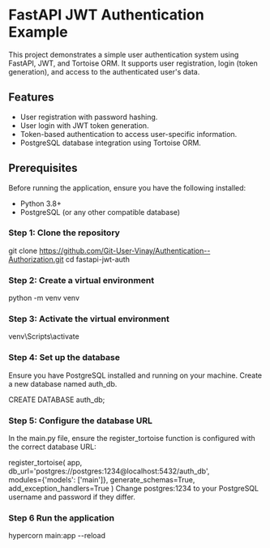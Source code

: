 # FastAPI JWT Authentication Example

This project demonstrates a simple user authentication system using FastAPI, JWT, and Tortoise ORM. It supports user registration, login (token generation), and access to the authenticated user's data.

## Features

- User registration with password hashing.
- User login with JWT token generation.
- Token-based authentication to access user-specific information.
- PostgreSQL database integration using Tortoise ORM.
  
## Prerequisites

Before running the application, ensure you have the following installed:

- Python 3.8+
- PostgreSQL (or any other compatible database)

### Step 1: Clone the repository

git clone https://github.com/Git-User-Vinay/Authentication--Authorization.git
cd fastapi-jwt-auth
 
### Step 2: Create a virtual environment

python -m venv venv

### Step 3: Activate the virtual environment

venv\Scripts\activate

### Step 4: Set up the database
Ensure you have PostgreSQL installed and running on your machine. Create a new database named auth_db.

CREATE DATABASE auth_db;

### Step 5: Configure the database URL
In the main.py file, ensure the register_tortoise function is configured with the correct database URL:

register_tortoise(
    app,
    db_url='postgres://postgres:1234@localhost:5432/auth_db',  
    modules={'models': ['main']},
    generate_schemas=True,
    add_exception_handlers=True
)
Change postgres:1234 to your PostgreSQL username and password if they differ.

### Step 6 Run the application

hypercorn main:app --reload
